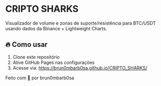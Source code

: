 # CRIPTO SHARKS

Visualizador de volume e zonas de suporte/resistência para BTC/USDT usando dados da Binance + Lightweight Charts.

## 🔥 Como usar

1. Clone este repositório
2. Ative GitHub Pages nas configurações
3. Acesse via: https://brun0mbarb0sa.github.io/CRIPTO_SHARKS/

Feito com 💙 por brun0mbarb0sa
